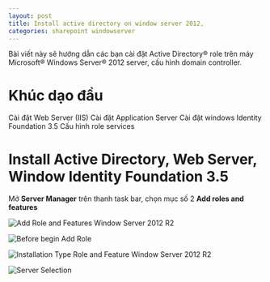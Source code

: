 ```yaml
---
layout: post
title: Install active directory on window server 2012,
categories: sharepoint windowserver
---
```


Bài viết này sẽ hướng dẫn các bạn cài đặt Active Directory® role trên máy Microsoft® Windows Server® 2012 server, cấu hình domain controller.

# Khúc dạo đầu

Cài đặt Web Server (IIS)
Cài đặt Application Server
Cài đặt windows Identity Foundation 3.5
Cấu hình role services

# Install Active Directory, Web Server, Window Identity Foundation 3.5

Mở **Server Manager** trên thanh task bar, chọn mục số 2 **Add roles and features**

![Add Role and Features Window Server 2012 R2](https://i.ibb.co/6JKCsTC/Server-manager-1.png)

![Before begin Add Role](https://i.ibb.co/GvRgh9v/Server-manager-2.png)

![Installation Type Role and Feature Window Server 2012 R2](https://i.ibb.co/dpFjj0C/Server-manager-3.png)

![Server Selection](https://i.ibb.co/G0G4L3W/Server-manager-4.png)